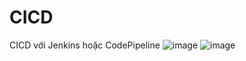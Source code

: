 # CICD
CICD với Jenkins hoặc CodePipeline
![image](https://user-images.githubusercontent.com/36032208/211162027-05fb020b-3bc8-4bdb-a515-ab7d60c8feb1.png)
![image](https://user-images.githubusercontent.com/36032208/211162030-aaefa63b-9ca2-4d3f-8509-e86b537ca994.png)
